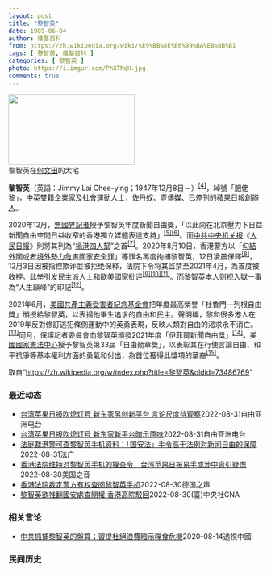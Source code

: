 ```yaml
---
layout: post
title: "黎智英"
date: 1989-06-04
author: 维基百科
from: https://zh.wikipedia.org/wiki/%E9%BB%8E%E6%99%BA%E8%8B%B1
tags: [ 黎智英, 维基百科 ]
categories: [ 黎智英 ]
photo: https://i.imgur.com/PhXTNqH.jpg
comments: true
---
```

<div class="mw-parser-output"><div id="noteTA-97071178" class="noteTA"><div class="noteTA-group"><div data-noteta-group-source="module" data-noteta-group="IT"></div></div><div class="noteTA-local"><div data-noteta-code="zh:巧克力; zh-tw:巧克力; zh-hk:朱古力; zh-cn:巧克力;"></div><div data-noteta-code="zh-tw:黑道; zh-hk:黑社會; zh-cn:黑社会;"></div><div data-noteta-code="zh-tw:飯店; zh-hk:酒店; zh-cn:饭店;"></div><div data-noteta-code="zh-tw:伍佛維茲; zh-hk:沃夫維茲 ;zh-cn:沃尔福威茨;"></div></div></div>

<div class="thumb tright"><div class="thumbinner" style="width:252px;"><a href="/wiki/File:Jimmy_Lai_Chee-ying_home_in_Ho_Man_Tin_20200418.png" class="image"><img alt="" src="//upload.wikimedia.org/wikipedia/commons/thumb/9/9f/Jimmy_Lai_Chee-ying_home_in_Ho_Man_Tin_20200418.png/250px-Jimmy_Lai_Chee-ying_home_in_Ho_Man_Tin_20200418.png" decoding="async" width="250" height="140" class="thumbimage" srcset="//upload.wikimedia.org/wikipedia/commons/thumb/9/9f/Jimmy_Lai_Chee-ying_home_in_Ho_Man_Tin_20200418.png/375px-Jimmy_Lai_Chee-ying_home_in_Ho_Man_Tin_20200418.png 1.5x, //upload.wikimedia.org/wikipedia/commons/thumb/9/9f/Jimmy_Lai_Chee-ying_home_in_Ho_Man_Tin_20200418.png/500px-Jimmy_Lai_Chee-ying_home_in_Ho_Man_Tin_20200418.png 2x" data-file-width="861" data-file-height="481"></a>  <div class="thumbcaption"><div class="magnify"><a href="/wiki/File:Jimmy_Lai_Chee-ying_home_in_Ho_Man_Tin_20200418.png" class="internal" title="放大"></a></div>黎智英在<a href="/wiki/%E4%BD%95%E6%96%87%E7%94%B0" title="何文田">何文田</a>的大宅</div></div></div>
<p><b>黎智英</b>（英語：<span lang="en">Jimmy Lai Chee-ying</span>；1947年12月8日<span class="useeditintro" title="Template:BLP editintro">－</span>）<sup id="cite_ref-7" class="reference"><a href="#cite_note-7">[4]</a></sup>，綽號「肥佬黎」，中英雙籍<a href="/wiki/%E4%BC%81%E4%B8%9A%E5%AE%B6" title="企业家">企業家</a>及<a href="/wiki/%E7%A4%BE%E6%9C%83%E9%81%8B%E5%8B%95" title="社會運動">社會運動</a>人士，<a href="/wiki/%E4%BD%90%E4%B8%B9%E5%A5%B4" title="佐丹奴">佐丹奴</a>、<a href="/wiki/%E5%A3%B9%E5%82%B3%E5%AA%92" title="壹傳媒">壹傳媒</a>、已停刊的<a href="/wiki/%E8%98%8B%E6%9E%9C%E6%97%A5%E5%A0%B1_(%E9%A6%99%E6%B8%AF)" title="蘋果日報 (香港)">蘋果日報</a><a href="/wiki/%E5%89%B5%E8%BE%A6%E4%BA%BA" class="mw-redirect" title="創辦人">創辦人</a>。
</p><p>2020年12月，<a href="/wiki/%E7%84%A1%E5%9C%8B%E7%95%8C%E8%A8%98%E8%80%85" class="mw-redirect" title="無國界記者">無國界記者</a>授予黎智英年度新聞自由獎，「以此向在北京壓力下日益新聞自由空間日益收窄的香港獨立媒體表達支持」<sup id="cite_ref-8" class="reference"><a href="#cite_note-8">[5]</a></sup><sup id="cite_ref-9" class="reference"><a href="#cite_note-9">[6]</a></sup>。而<a href="/wiki/%E4%B8%AD%E5%85%B1%E4%B8%AD%E5%A4%AE%E6%9C%BA%E5%85%B3%E6%8A%A5" title="中共中央机关报">中共中央机关报</a>《<a href="/wiki/%E4%BA%BA%E6%B0%91%E6%97%A5%E6%8A%A5" title="人民日报">人民日报</a>》則將其列為“<a href="/wiki/%E7%A5%B8%E6%B8%AF%E5%9B%9B%E4%BA%BA%E5%B8%AE" title="祸港四人帮">禍港四人幫</a>”之首<sup id="cite_ref-王平2019_10-0" class="reference"><a href="#cite_note-王平2019-10">[7]</a></sup>。2020年8月10日，香港警方以「<a href="/wiki/%E4%B8%AD%E8%8F%AF%E4%BA%BA%E6%B0%91%E5%85%B1%E5%92%8C%E5%9C%8B%E9%A6%99%E6%B8%AF%E7%89%B9%E5%88%A5%E8%A1%8C%E6%94%BF%E5%8D%80%E7%B6%AD%E8%AD%B7%E5%9C%8B%E5%AE%B6%E5%AE%89%E5%85%A8%E6%B3%95" title="中華人民共和國香港特別行政區維護國家安全法">勾結外國或者境外勢力危害國家安全罪</a>」等罪名再度拘捕黎智英，12日凌晨保釋<sup id="cite_ref-auto_11-0" class="reference"><a href="#cite_note-auto-11">[8]</a></sup>，12月3日因被指控欺诈並被拒绝保释，法院下令将其监禁至2021年4月，為首度被收押。此举引发民主派人士和歐美國家批评<sup id="cite_ref-12" class="reference"><a href="#cite_note-12">[9]</a></sup><sup id="cite_ref-13" class="reference"><a href="#cite_note-13">[10]</a></sup><sup id="cite_ref-over100_14-0" class="reference"><a href="#cite_note-over100-14">[11]</a></sup>。而黎智英本人则视入獄一事為“人生巔峰”的印記<sup id="cite_ref-15" class="reference"><a href="#cite_note-15">[12]</a></sup>。
</p><p>2021年6月，<a href="/wiki/%E5%85%B1%E7%94%A2%E4%B8%BB%E7%BE%A9%E5%8F%97%E9%9B%A3%E8%80%85%E7%B4%80%E5%BF%B5%E5%9F%BA%E9%87%91%E6%9C%83" title="共產主義受難者紀念基金會">美國共產主義受害者紀念基金會</a>把年度最高榮譽「杜魯門—列根自由獎」頒授給黎智英，以表揚他畢生追求的自由和民主。聲明稱，黎和很多港人在2019年反對修訂逃犯條例運動中的英勇表現，反映人類對自由的渴求永不消亡。<sup id="cite_ref-16" class="reference"><a href="#cite_note-16">[13]</a></sup>同月，<a href="/wiki/%E4%BF%9D%E8%AD%B7%E8%A8%98%E8%80%85%E5%A7%94%E5%93%A1%E6%9C%83" title="保護記者委員會">保護記者委員會</a>向黎智英頒發2021年度「伊菲爾新聞自由獎」<sup id="cite_ref-17" class="reference"><a href="#cite_note-17">[14]</a></sup>。<a href="/wiki/%E5%9C%8B%E5%AE%B6%E6%86%B2%E6%B3%95%E4%B8%AD%E5%BF%83" title="國家憲法中心">美國國家憲法中心</a>授予黎智英第33屆「自由勛章獎」，以表彰其在行使言論自由、和平抗爭等基本權利方面的勇氣和付出，為首位獲得此獎項的華裔<sup id="cite_ref-18" class="reference"><a href="#cite_note-18">[15]</a></sup>。
</p>
</div><noscript><img src="//zh.wikipedia.org/wiki/Special:CentralAutoLogin/start?type=1x1" alt="" title="" width="1" height="1" style="border: none; position: absolute;"></noscript>
<div class="printfooter" data-nosnippet="">取自“<a dir="ltr" href="https://zh.wikipedia.org/w/index.php?title=黎智英&amp;oldid=73486769">https://zh.wikipedia.org/w/index.php?title=黎智英&amp;oldid=73486769</a>”</div><div id="recent-news"><h3>最近动态</h3><ul><li><a href="https://nodebe4.github.io/waimei/2022-08-31/%E5%8F%B0%E6%B9%BE%E8%8B%B9%E6%9E%9C%E6%97%A5%E6%8A%A5%E5%90%B9%E7%86%84%E7%81%AF%E5%8F%B7-%E6%96%B0%E4%B8%9C%E5%AE%B6%E5%8F%A6%E5%88%9B%E6%96%B0%E5%B9%B3%E5%8F%B0-%E8%A8%80%E8%AE%BA%E5%B0%BA%E5%BA%A6%E5%BE%85%E8%A7%82%E5%AF%9F" title="台湾苹果日报吹熄灯号 新东家另创新平台 言论尺度待观察—— 《台湾苹果日报》交易案告吹，由黎智英创办的《壹传媒》旗下所有新闻平台将成为历史。《台湾苹果日报》负责人叶一坚鼓励员工到新平台后“好好努...">台湾苹果日报吹熄灯号 新东家另创新平台 言论尺度待观察</a><time>2022-08-31</time><a class="tag">自由亚洲电台</a></li>
<li><a href="https://nodebe4.github.io/waimei/2022-08-31/%E5%8F%B0%E6%B9%BE%E8%8B%B9%E6%9E%9C%E6%97%A5%E6%8A%A5%E5%90%B9%E7%86%84%E7%81%AF%E5%8F%B7-%E6%96%B0%E4%B8%9C%E5%AE%B6%E6%96%B0%E5%B9%B3%E5%8F%B0%E6%9A%97%E7%A4%BA%E5%8E%9F%E5%91%B3" title="台湾苹果日报吹熄灯号 新东家新平台暗示原味—— 《台湾苹果日报》交易案告吹，由黎智英创办的《壹传媒》旗下所有新闻平台将成为历史。《台湾苹果日报》负责人叶一坚鼓励员工到新平台后“好好努力，再创一番...">台湾苹果日报吹熄灯号 新东家新平台暗示原味</a><time>2022-08-31</time><a class="tag">自由亚洲电台</a></li>
<li><a href="https://nodebe4.github.io/waimei/2022-08-31/%E6%B3%95%E5%BA%AD%E8%A3%81%E6%B8%AF%E8%AD%A6%E5%8F%AF%E6%9F%A5%E9%BB%8E%E6%99%BA%E8%8B%B1%E6%89%8B%E6%9C%BA%E8%B5%84%E6%96%99-%E5%9B%BD%E5%AE%89%E6%B3%95-%E6%89%8B%E4%BB%A4%E9%AB%98%E4%BA%8E%E6%B3%95%E4%BE%8B%E5%AF%B9%E6%96%B0%E9%97%BB%E8%87%AA%E7%94%B1%E7%9A%84%E4%BF%9D%E9%9A%9C" title="法庭裁港警可查黎智英手机资料：「国安法」手令高于法例对新闻自由的保障—— 31/08/2022 - 09:36 壹传媒创办人黎智英反对警方以《港区国安法第43条实施细则》申请查阅其手机内的八千多...">法庭裁港警可查黎智英手机资料：「国安法」手令高于法例对新闻自由的保障</a><time>2022-08-31</time><a class="tag">法广</a></li>
<li><a href="https://nodebe4.github.io/waimei/2022-08-30/%E9%A6%99%E6%B8%AF%E6%B3%95%E9%99%A2%E7%BB%B4%E6%8C%81%E5%AF%B9%E9%BB%8E%E6%99%BA%E8%8B%B1%E6%89%8B%E6%9C%BA%E7%9A%84%E6%90%9C%E6%9F%A5%E4%BB%A4-%E5%8F%B0%E6%B9%BE%E8%8B%B9%E6%9E%9C%E6%97%A5%E6%8A%A5%E6%98%93%E6%89%8B%E6%88%96%E6%B6%89%E4%B8%AD%E8%B5%84%E5%BC%95%E7%96%91%E8%99%91" title="香港法院维持对黎智英手机的搜查令，台湾苹果日报易手或涉中资引疑虑—— Tue, 30 Aug 2022 17:22:06 GMT 资料照：香港壹传媒创办人黎智英 香港壹传媒创办人黎智英近日向香港...">香港法院维持对黎智英手机的搜查令，台湾苹果日报易手或涉中资引疑虑</a><time>2022-08-30</time><a class="tag">美国之音</a></li>
<li><a href="https://nodebe4.github.io/waimei/2022-08-30/%E9%A6%99%E6%B8%AF%E6%B3%95%E9%99%A2%E8%A3%81%E5%AE%9A%E8%AD%A6%E6%96%B9%E6%9C%89%E6%9D%83%E6%9F%A5%E9%98%85%E9%BB%8E%E6%99%BA%E8%8B%B1%E6%89%8B%E6%9C%BA" title="香港法院裁定警方有权查阅黎智英手机—— 2022-08-30T13:52:59.123Z 香港亲民主媒体大亨黎智英2021年4月因领导未经批准集结被判入狱 （德国之声中文网）香港高等法院法官陈嘉...">香港法院裁定警方有权查阅黎智英手机</a><time>2022-08-30</time><a class="tag">德国之声</a></li>
<li><a href="https://nodebe4.github.io/waimei/2022-08-30/%E9%BB%8E%E6%99%BA%E8%8B%B1%E6%AC%B2%E6%8E%A8%E7%BF%BB%E5%9C%8B%E5%AE%89%E8%99%95%E6%9F%A5%E9%96%B1%E6%AC%8A-%E9%A6%99%E6%B8%AF%E9%AB%98%E9%99%A2%E9%A7%81%E5%9B%9E" title="黎智英欲推翻國安處查閱權 香港高院駁回—— （中央社記者張謙香港30日電）香港壹傳媒集團創辦人黎智英申請司法覆核，要求推翻國安處查閱其手機的手令，但高等法院今早駁回他的申請，維持手令有效。 官方...">黎智英欲推翻國安處查閱權 香港高院駁回</a><time>2022-08-30</time><a class="tag">(臺)中央社CNA</a></li>
</ul></div><div id="open-opinion"><h3>相关言论</h3><ul><li><a href="https://nodebe4.github.io/opinion/2020-08-14/%E4%B8%AD%E5%85%B1%E6%8A%93%E6%8D%95%E9%BB%8E%E6%99%BA%E8%8B%B1%E7%9A%84%E7%9B%A4%E7%AE%97-%E7%BF%92%E6%8F%90%E6%9D%9C%E7%B5%95%E6%B5%AA%E8%B2%BB%E6%9A%97%E7%A4%BA%E7%B3%A7%E9%A3%9F%E5%8D%B1%E6%A9%9F/" title="透視中國">中共抓捕黎智英的盤算；習提杜絕浪費暗示糧食危機</a><time>2020-08-14</time><a class="tag">透視中國</a></li>
</ul></div><div id="mjls-record"><h3>民间历史</h3><ul></ul></div>